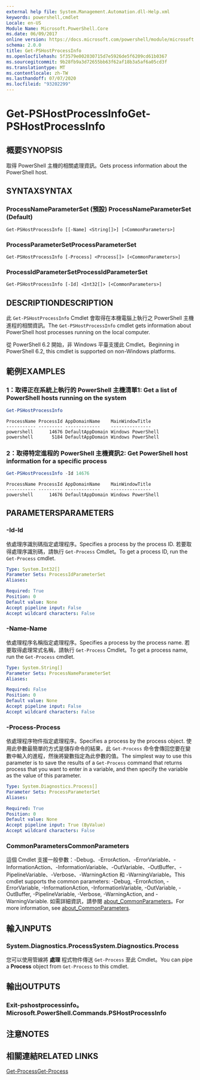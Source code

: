 ```yaml
---
external help file: System.Management.Automation.dll-Help.xml
keywords: powershell,cmdlet
Locale: en-US
Module Name: Microsoft.PowerShell.Core
ms.date: 06/09/2017
online version: https://docs.microsoft.com/powershell/module/microsoft.powershell.core/get-pshostprocessinfo?view=powershell-5.1&WT.mc_id=ps-gethelp
schema: 2.0.0
title: Get-PSHostProcessInfo
ms.openlocfilehash: 5f3579e002030715d7e5926de5f6209cd61b0367
ms.sourcegitcommit: 9b28fb9a3d72655bb63f62af18b3a5af6a05cd3f
ms.translationtype: MT
ms.contentlocale: zh-TW
ms.lasthandoff: 07/07/2020
ms.locfileid: "93202299"
---
```

# <span data-ttu-id="45e4b-103">Get-PSHostProcessInfo</span><span class="sxs-lookup"><span data-stu-id="45e4b-103">Get-PSHostProcessInfo</span></span>

## <span data-ttu-id="45e4b-104">概要</span><span class="sxs-lookup"><span data-stu-id="45e4b-104">SYNOPSIS</span></span>
<span data-ttu-id="45e4b-105">取得 PowerShell 主機的相關處理資訊。</span><span class="sxs-lookup"><span data-stu-id="45e4b-105">Gets process information about the PowerShell host.</span></span>

## <span data-ttu-id="45e4b-106">SYNTAX</span><span class="sxs-lookup"><span data-stu-id="45e4b-106">SYNTAX</span></span>

### <span data-ttu-id="45e4b-107">ProcessNameParameterSet (預設) </span><span class="sxs-lookup"><span data-stu-id="45e4b-107">ProcessNameParameterSet (Default)</span></span>

```
Get-PSHostProcessInfo [[-Name] <String[]>] [<CommonParameters>]
```

### <span data-ttu-id="45e4b-108">ProcessParameterSet</span><span class="sxs-lookup"><span data-stu-id="45e4b-108">ProcessParameterSet</span></span>

```
Get-PSHostProcessInfo [-Process] <Process[]> [<CommonParameters>]
```

### <span data-ttu-id="45e4b-109">ProcessIdParameterSet</span><span class="sxs-lookup"><span data-stu-id="45e4b-109">ProcessIdParameterSet</span></span>

```
Get-PSHostProcessInfo [-Id] <Int32[]> [<CommonParameters>]
```

## <span data-ttu-id="45e4b-110">DESCRIPTION</span><span class="sxs-lookup"><span data-stu-id="45e4b-110">DESCRIPTION</span></span>

<span data-ttu-id="45e4b-111">此 `Get-PSHostProcessInfo` Cmdlet 會取得在本機電腦上執行之 PowerShell 主機進程的相關資訊。</span><span class="sxs-lookup"><span data-stu-id="45e4b-111">The `Get-PSHostProcessInfo` cmdlet gets information about PowerShell host processes running on the local computer.</span></span>

<span data-ttu-id="45e4b-112">從 PowerShell 6.2 開始，非 Windows 平臺支援此 Cmdlet。</span><span class="sxs-lookup"><span data-stu-id="45e4b-112">Beginning in PowerShell 6.2, this cmdlet is supported on non-Windows platforms.</span></span>

## <span data-ttu-id="45e4b-113">範例</span><span class="sxs-lookup"><span data-stu-id="45e4b-113">EXAMPLES</span></span>

### <span data-ttu-id="45e4b-114">1：取得正在系統上執行的 PowerShell 主機清單</span><span class="sxs-lookup"><span data-stu-id="45e4b-114">1: Get a list of PowerShell hosts running on the system</span></span>

```powershell
Get-PSHostProcessInfo
```

```Output
ProcessName ProcessId AppDomainName    MainWindowTitle
----------- --------- -------------    ---------------
powershell      14676 DefaultAppDomain Windows PowerShell
powershell       5184 DefaultAppDomain Windows PowerShell
```

### <span data-ttu-id="45e4b-115">2：取得特定進程的 PowerShell 主機資訊</span><span class="sxs-lookup"><span data-stu-id="45e4b-115">2: Get PowerShell host information for a specific process</span></span>

```powershell
Get-PSHostProcessInfo -Id 14676
```

```Output
ProcessName ProcessId AppDomainName    MainWindowTitle
----------- --------- -------------    ---------------
powershell      14676 DefaultAppDomain Windows PowerShell
```

## <span data-ttu-id="45e4b-116">PARAMETERS</span><span class="sxs-lookup"><span data-stu-id="45e4b-116">PARAMETERS</span></span>

### <span data-ttu-id="45e4b-117">-Id</span><span class="sxs-lookup"><span data-stu-id="45e4b-117">-Id</span></span>

<span data-ttu-id="45e4b-118">依處理序識別碼指定處理程序。</span><span class="sxs-lookup"><span data-stu-id="45e4b-118">Specifies a process by the process ID.</span></span> <span data-ttu-id="45e4b-119">若要取得處理序識別碼，請執行 `Get-Process` Cmdlet。</span><span class="sxs-lookup"><span data-stu-id="45e4b-119">To get a process ID, run the `Get-Process` cmdlet.</span></span>

```yaml
Type: System.Int32[]
Parameter Sets: ProcessIdParameterSet
Aliases:

Required: True
Position: 0
Default value: None
Accept pipeline input: False
Accept wildcard characters: False
```

### <span data-ttu-id="45e4b-120">-Name</span><span class="sxs-lookup"><span data-stu-id="45e4b-120">-Name</span></span>

<span data-ttu-id="45e4b-121">依處理程序名稱指定處理程序。</span><span class="sxs-lookup"><span data-stu-id="45e4b-121">Specifies a process by the process name.</span></span> <span data-ttu-id="45e4b-122">若要取得處理常式名稱，請執行 `Get-Process` Cmdlet。</span><span class="sxs-lookup"><span data-stu-id="45e4b-122">To get a process name, run the `Get-Process` cmdlet.</span></span>

```yaml
Type: System.String[]
Parameter Sets: ProcessNameParameterSet
Aliases:

Required: False
Position: 0
Default value: None
Accept pipeline input: False
Accept wildcard characters: False
```

### <span data-ttu-id="45e4b-123">-Process</span><span class="sxs-lookup"><span data-stu-id="45e4b-123">-Process</span></span>

<span data-ttu-id="45e4b-124">依處理程序物件指定處理程序。</span><span class="sxs-lookup"><span data-stu-id="45e4b-124">Specifies a process by the process object.</span></span> <span data-ttu-id="45e4b-125">使用此參數最簡單的方式是儲存命令的結果，此 `Get-Process` 命令會傳回您要在變數中輸入的進程，然後將變數指定為此參數的值。</span><span class="sxs-lookup"><span data-stu-id="45e4b-125">The simplest way to use this parameter is to save the results of a `Get-Process` command that returns process that you want to enter in a variable, and then specify the variable as the value of this parameter.</span></span>

```yaml
Type: System.Diagnostics.Process[]
Parameter Sets: ProcessParameterSet
Aliases:

Required: True
Position: 0
Default value: None
Accept pipeline input: True (ByValue)
Accept wildcard characters: False
```

### <span data-ttu-id="45e4b-126">CommonParameters</span><span class="sxs-lookup"><span data-stu-id="45e4b-126">CommonParameters</span></span>

<span data-ttu-id="45e4b-127">這個 Cmdlet 支援一般參數：-Debug、-ErrorAction、-ErrorVariable、-InformationAction、-InformationVariable、-OutVariable、-OutBuffer、-PipelineVariable、-Verbose、-WarningAction 和 -WarningVariable。</span><span class="sxs-lookup"><span data-stu-id="45e4b-127">This cmdlet supports the common parameters: -Debug, -ErrorAction, -ErrorVariable, -InformationAction, -InformationVariable, -OutVariable, -OutBuffer, -PipelineVariable, -Verbose, -WarningAction, and -WarningVariable.</span></span> <span data-ttu-id="45e4b-128">如需詳細資訊，請參閱 [about_CommonParameters](https://go.microsoft.com/fwlink/?LinkID=113216)。</span><span class="sxs-lookup"><span data-stu-id="45e4b-128">For more information, see [about_CommonParameters](https://go.microsoft.com/fwlink/?LinkID=113216).</span></span>

## <span data-ttu-id="45e4b-129">輸入</span><span class="sxs-lookup"><span data-stu-id="45e4b-129">INPUTS</span></span>

### <span data-ttu-id="45e4b-130">System.Diagnostics.Process</span><span class="sxs-lookup"><span data-stu-id="45e4b-130">System.Diagnostics.Process</span></span>

<span data-ttu-id="45e4b-131">您可以使用管線將 **處理** 程式物件傳送 `Get-Process` 至此 Cmdlet。</span><span class="sxs-lookup"><span data-stu-id="45e4b-131">You can pipe a **Process** object from `Get-Process` to this cmdlet.</span></span>

## <span data-ttu-id="45e4b-132">輸出</span><span class="sxs-lookup"><span data-stu-id="45e4b-132">OUTPUTS</span></span>

### <span data-ttu-id="45e4b-133">Exit-pshostprocessinfo。</span><span class="sxs-lookup"><span data-stu-id="45e4b-133">Microsoft.PowerShell.Commands.PSHostProcessInfo</span></span>

## <span data-ttu-id="45e4b-134">注意</span><span class="sxs-lookup"><span data-stu-id="45e4b-134">NOTES</span></span>

## <span data-ttu-id="45e4b-135">相關連結</span><span class="sxs-lookup"><span data-stu-id="45e4b-135">RELATED LINKS</span></span>

[<span data-ttu-id="45e4b-136">Get-Process</span><span class="sxs-lookup"><span data-stu-id="45e4b-136">Get-Process</span></span>](../Microsoft.PowerShell.Management/get-process.md)
